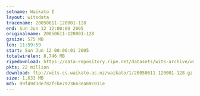 ```yaml
---
setname: Waikato I
layout: witsdata
tracename: 20050611-120001-128
end: Sun Jun 12 12:00:00 2005
originalname: 20050611-120001-128
gzsize: 575 MB
len: 11:59:59
start: Sun Jun 12 00:00:01 2005
totalwirelen: 8,746 MB
ripedownload: https://data-repository.ripe.net/datasets/wits-archive/waikato/1/20050611-120001-128.gz
pkts: 22 million
download: ftp://wits.cs.waikato.ac.nz/waikato/1/20050611-120001-128.gz
size: 1,633 MB
md5: 99f49d3de782fcbe7923663ea69c011e
---
```

